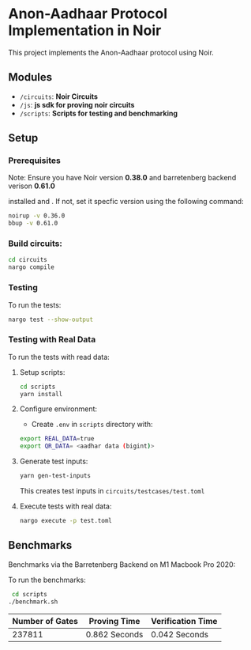 # Anon-Aadhaar Protocol Implementation in Noir

This project implements the Anon-Aadhaar protocol using Noir.

## Modules

- `/circuits`: **Noir Circuits**
- `/js`: **js sdk for proving noir circuits**
- `/scripts`: **Scripts for testing and benchmarking**

## Setup

### Prerequisites

Note: Ensure you have Noir version **0.38.0** and barretenberg backend verison **0.61.0**

installed and
. If not, set it specfic version using the following command:

```sh
noirup -v 0.36.0
bbup -v 0.61.0
```

### Build circuits:

```sh
cd circuits
nargo compile
```

### Testing

To run the tests:

```sh
nargo test --show-output
```

### Testing with Real Data

To run the tests with read data:

1. Setup scripts:

   ```sh
   cd scripts
   yarn install
   ```

2. Configure environment:

   - Create `.env` in `scripts` directory with:

   ```sh
   export REAL_DATA=true
   export QR_DATA= <aadhar data (bigint)>
   ```

3. Generate test inputs:

   ```sh
   yarn gen-test-inputs
   ```

   This creates test inputs in `circuits/testcases/test.toml`

4. Execute tests with real data:
   ```sh
   nargo execute -p test.toml
   ```

## Benchmarks

Benchmarks via the Barretenberg Backend on M1 Macbook Pro 2020:

To run the benchmarks:

```sh
 cd scripts
./benchmark.sh
```

| Number of Gates | Proving Time  | Verification Time |
| --------------- | ------------- | ----------------- |
| 237811          | 0.862 Seconds | 0.042 Seconds     |
